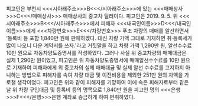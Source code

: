 피고인은 부천시 <<<시아래주소>>>B<<</시아래주소>>>에 있는 <<<매매상사>>>C<<</매매상사>>> 매매상사의 중고차 딜러이다.
피고인은 2019. 9. 5. 위 <<<시아래주소>>>B<<</시아래주소>>>에서 피해자 <<<내국인이름>>>D<<</내국인이름>>>에게 <<<차량번호>>>E<<</차량번호>>> 푸조 차량의 매매를 알선하면서 ‘등록비 등 포함 1,840만 원에 판매하겠다. 대신 차량 가액 그대로 기재하면 취·등록세가 많이 나오니 다운 계약서를 쓰자.'라고 거짓말을 하고 차량 가액 1,290만 원, 알선수수료 10만 원으로 자동차양도증명서를 작성하였다.
그러나 사실 위 중고차량의 매매대금은 실제 1,290만 원이었고, 피고인은 위 자동차양도증명서에 매매알선수수료를 10만 원으로 기재하여 피해자에게 위 중고차의 실제 매매대금 및 실제 알선 수수료를 고지하지 아니하는 방법으로 피해자를 속여 차량 대금 및 이전비용을 제외한 251만 원의 차액을 가로챌 생각이었다.
피고인은 위와 같이 피해자를 기망하여 이에 속은 피해자로부터 같은 날 위 차량 구입대금 및 등록비 등의 명목으로 1,840만 원을 피고인 명의 <<<은행>>>F<<</은행>>>은행 계좌로 송금하게 하여 편취하였다.